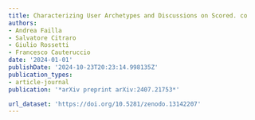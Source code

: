 ```yaml
---
title: Characterizing User Archetypes and Discussions on Scored. co
authors:
- Andrea Failla
- Salvatore Citraro
- Giulio Rossetti
- Francesco Cauteruccio
date: '2024-01-01'
publishDate: '2024-10-23T20:23:14.998135Z'
publication_types:
- article-journal
publication: '*arXiv preprint arXiv:2407.21753*'

url_dataset: 'https://doi.org/10.5281/zenodo.13142207'
---
```

